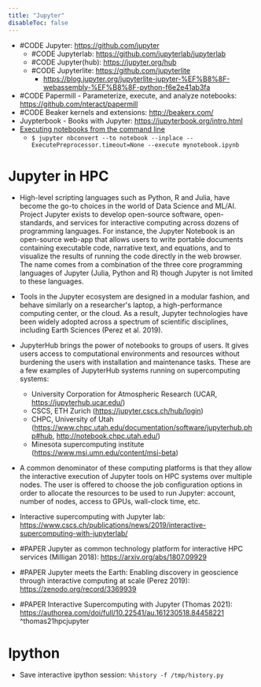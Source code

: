 ```yaml
---
title: "Jupyter"
disableToc: false 
---
```


- #CODE Jupyter: https://github.com/jupyter
	- #CODE Jupyterlab: https://github.com/jupyterlab/jupyterlab 
	- #CODE Jupyter(hub): https://jupyter.org/hub 
	- #CODE Jupyterlite: https://github.com/jupyterlite
		- https://blog.jupyter.org/jupyterlite-jupyter-%EF%B8%8F-webassembly-%EF%B8%8F-python-f6e2e41ab3fa
- #CODE Papermill - Parameterize, execute, and analyze notebooks: https://github.com/nteract/papermill
- #CODE Beaker kernels and extensions: http://beakerx.com/
- Juypterbook - Books with Jupyter: https://jupyterbook.org/intro.html
- [Executing notebooks from the command line](https://nbconvert.readthedocs.io/en/latest/execute_api.html#executing-notebooks-from-the-command-line "Permalink to this headline")
	- `$ jupyter nbconvert --to notebook --inplace --ExecutePreprocessor.timeout=None --execute mynotebook.ipynb`

# Jupyter in HPC
- High-level scripting languages such as Python, R and Julia, have become the go-to choices in the world of Data Science and ML/AI. Project Jupyter exists to develop open-source software, open-standards, and services for interactive computing across dozens of programming languages. For instance, the Jupyter Notebook is an open-source web-app that allows users to write portable documents containing executable code, narrative text, and equations, and to visualize the results of running the code directly in the web browser. The name comes from a combination of the three core programming languages of Jupyter (Julia, Python and R) though Jupyter is not limited to these languages.  
- Tools in the Jupyter ecosystem are designed in a modular fashion, and behave similarly on a researcher's laptop, a high-performance computing center, or the cloud. As a result, Jupyter technologies have been widely adopted across a spectrum of scientific disciplines, including Earth Sciences (Perez et al. 2019).  
- JupyterHub brings the power of notebooks to groups of users. It gives users access to computational environments and resources without burdening the users with installation and maintenance tasks. These are a few examples of JupyterHub systems running on supercomputing systems: 
	- University Corporation for Atmospheric Research (UCAR, https://jupyterhub.ucar.edu/)  
	- CSCS, ETH Zurich (https://jupyter.cscs.ch/hub/login) 
	- CHPC, University of Utah (https://www.chpc.utah.edu/documentation/software/jupyterhub.php#hub, http://notebook.chpc.utah.edu/) 
	- Minesota supercomputing institute (https://www.msi.umn.edu/content/msi-beta) 
- A common denominator of these computing platforms is that they allow the interactive execution of Jupyter tools on HPC systems over multiple nodes. The user is offered to choose the job configuration options in order to allocate the resources to be used to run Jupyter: account, number of nodes, access to GPUs, wall-clock time, etc.  
- Interactive supercomputing with Jupyter lab: https://www.cscs.ch/publications/news/2019/interactive-supercomputing-with-jupyterlab/

- #PAPER Jupyter as common technology platform for interactive HPC services (Milligan 2018): https://arxiv.org/abs/1807.09929
- #PAPER Jupyter meets the Earth: Enabling discovery in geoscience through interactive computing at scale (Perez 2019): https://zenodo.org/record/3369939 
- #PAPER Interactive Supercomputing with Jupyter (Thomas 2021): https://authorea.com/doi/full/10.22541/au.161230518.84458221 ^thomas21hpcjupyter


# Ipython
- Save interactive ipython session: `%history -f /tmp/history.py`
